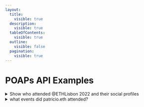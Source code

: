 ```yaml
---
layout:
  title:
    visible: true
  description:
    visible: true
  tableOfContents:
    visible: true
  outline:
    visible: false
  pagination:
    visible: true
---
```


# POAPs API Examples

<details>

<summary>Show who attended @ETHLisbon 2022 and their social profiles</summary>

```graphql
query AttendeesAndSocialProfiles {
  Poaps(
    input: {filter: {eventId: {_eq: "76949"}}, blockchain: ALL, limit: 10}
  ) {
    Poap {
      owner {
        identity
        primaryDomain {
          name
        }
        socials {
          profileName
          userAddress
          userAssociatedAddresses
        }
      }
    }
  }
}
```

</details>

<details>

<summary>what events did patricio.eth attended?</summary>

```graphql
query POAPsPatricioEth {
  Poaps(
    input: {filter: {owner: {_eq: "patricio.eth"}}, blockchain: ALL, limit: 10}) 
    {
    Poap {
      eventId
      poapEvent {
        eventName
        eventURL
        startDate
        endDate
        country
        city
        contentValue {
          image {
            extraSmall
            large
            medium
            original
            small
          }
        }
      }
    }
  }
}
```

</details>
